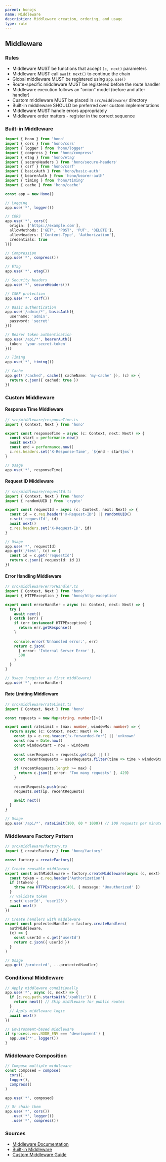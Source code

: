 ```yaml
---
parent: honojs
name: Middleware
description: Middleware creation, ordering, and usage
type: rule
---
```


## Middleware

### Rules

- Middleware MUST be functions that accept `(c, next)` parameters
- Middleware MUST call `await next()` to continue the chain
- Global middleware MUST be registered using `app.use()`
- Route-specific middleware MUST be registered before the route handler
- Middleware execution follows an "onion" model (before and after handler)
- Custom middleware MUST be placed in `src/middleware/` directory
- Built-in middleware SHOULD be preferred over custom implementations
- Middleware MUST handle errors appropriately
- Middleware order matters - register in the correct sequence

### Built-in Middleware

```typescript
import { Hono } from 'hono'
import { cors } from 'hono/cors'
import { logger } from 'hono/logger'
import { compress } from 'hono/compress'
import { etag } from 'hono/etag'
import { secureHeaders } from 'hono/secure-headers'
import { csrf } from 'hono/csrf'
import { basicAuth } from 'hono/basic-auth'
import { bearerAuth } from 'hono/bearer-auth'
import { timing } from 'hono/timing'
import { cache } from 'hono/cache'

const app = new Hono()

// Logging
app.use('*', logger())

// CORS
app.use('*', cors({
  origin: ['https://example.com'],
  allowMethods: ['GET', 'POST', 'PUT', 'DELETE'],
  allowHeaders: ['Content-Type', 'Authorization'],
  credentials: true
}))

// Compression
app.use('*', compress())

// ETag
app.use('*', etag())

// Security headers
app.use('*', secureHeaders())

// CSRF protection
app.use('*', csrf())

// Basic authentication
app.use('/admin/*', basicAuth({
  username: 'admin',
  password: 'secret'
}))

// Bearer token authentication
app.use('/api/*', bearerAuth({
  token: 'your-secret-token'
}))

// Timing
app.use('*', timing())

// Cache
app.get('/cached', cache({ cacheName: 'my-cache' }), (c) => {
  return c.json({ cached: true })
})
```

### Custom Middleware

#### Response Time Middleware

```typescript
// src/middleware/responseTime.ts
import { Context, Next } from 'hono'

export const responseTime = async (c: Context, next: Next) => {
  const start = performance.now()
  await next()
  const end = performance.now()
  c.res.headers.set('X-Response-Time', `${end - start}ms`)
}

// Usage
app.use('*', responseTime)
```

#### Request ID Middleware

```typescript
// src/middleware/requestId.ts
import { Context, Next } from 'hono'
import { randomUUID } from 'crypto'

export const requestId = async (c: Context, next: Next) => {
  const id = c.req.header('X-Request-ID') || randomUUID()
  c.set('requestId', id)
  await next()
  c.res.headers.set('X-Request-ID', id)
}

// Usage
app.use('*', requestId)
app.get('/test', (c) => {
  const id = c.get('requestId')
  return c.json({ requestId: id })
})
```

#### Error Handling Middleware

```typescript
// src/middleware/errorHandler.ts
import { Context, Next } from 'hono'
import { HTTPException } from 'hono/http-exception'

export const errorHandler = async (c: Context, next: Next) => {
  try {
    await next()
  } catch (err) {
    if (err instanceof HTTPException) {
      return err.getResponse()
    }
    
    console.error('Unhandled error:', err)
    return c.json(
      { error: 'Internal Server Error' },
      500
    )
  }
}

// Usage (register as first middleware)
app.use('*', errorHandler)
```

#### Rate Limiting Middleware

```typescript
// src/middleware/rateLimit.ts
import { Context, Next } from 'hono'

const requests = new Map<string, number[]>()

export const rateLimit = (max: number, windowMs: number) => {
  return async (c: Context, next: Next) => {
    const ip = c.req.header('x-forwarded-for') || 'unknown'
    const now = Date.now()
    const windowStart = now - windowMs
    
    const userRequests = requests.get(ip) || []
    const recentRequests = userRequests.filter(time => time > windowStart)
    
    if (recentRequests.length >= max) {
      return c.json({ error: 'Too many requests' }, 429)
    }
    
    recentRequests.push(now)
    requests.set(ip, recentRequests)
    
    await next()
  }
}

// Usage
app.use('/api/*', rateLimit(100, 60 * 1000)) // 100 requests per minute
```

### Middleware Factory Pattern

```typescript
// src/middleware/factory.ts
import { createFactory } from 'hono/factory'

const factory = createFactory()

// Create reusable middleware
export const authMiddleware = factory.createMiddleware(async (c, next) => {
  const token = c.req.header('Authorization')
  if (!token) {
    throw new HTTPException(401, { message: 'Unauthorized' })
  }
  // Validate token
  c.set('userId', 'user123')
  await next()
})

// Create handlers with middleware
export const protectedHandler = factory.createHandlers(
  authMiddleware,
  (c) => {
    const userId = c.get('userId')
    return c.json({ userId })
  }
)

// Usage
app.get('/protected', ...protectedHandler)
```

### Conditional Middleware

```typescript
// Apply middleware conditionally
app.use('*', async (c, next) => {
  if (c.req.path.startsWith('/public')) {
    return next() // Skip middleware for public routes
  }
  // Apply middleware logic
  await next()
})

// Environment-based middleware
if (process.env.NODE_ENV === 'development') {
  app.use('*', logger())
}
```

### Middleware Composition

```typescript
// Compose multiple middleware
const composed = compose(
  cors(),
  logger(),
  compress()
)

app.use('*', composed)

// Or chain them
app.use('*', cors())
   .use('*', logger())
   .use('*', compress())
```

### Sources

- [Middleware Documentation](https://hono.dev/docs/concepts/middleware)
- [Built-in Middleware](https://hono.dev/docs/middleware/builtin)
- [Custom Middleware Guide](https://hono.dev/docs/guides/middleware)